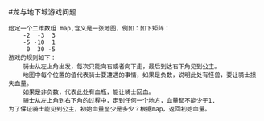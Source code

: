 #龙与地下城游戏问题

	给定一个二维数组 map,含义是一张地图，例如：如下矩阵：
	 	-2  -3  3
	 	-5 -10  1
	 	 0  30 -5
	游戏的规则如下：
		骑士从左上角出发，每次只能向右或者向下走，最后到达右下角见到公主。
		地图中每个位置的值代表骑士要遭遇的事情，如果是负数，说明此处有怪兽，要让骑士损失血量。
		如果是非负数，代表此处有血瓶，能让骑士回血。
		骑士从左上角到右下角的过程中，走到任何一个地方，血量都不能少于1.
	为了保证骑士能见到公主，初始血量至少是多少？根据map，返回初始血量。